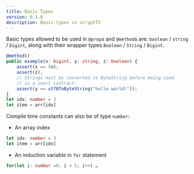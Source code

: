 ```yaml
---
title: Basic Types
version: 0.1.0
description: Basic types in scryptTS
---
```


Basic types allowed to be used in `@prop`s and `@method`s are: `boolean` / `string` / `bigint`, along with their wrapper types `Boolean` / `String` / `Bigint`.

```ts
@method()
public example(x: bigint, y: string, z: boolean) {
    assert(x == 5n);
    assert(z);
    // Strings must by converted to ByteString before being used
    // in a smart contract:
    assert(y == utf8ToByteString("hello world!"));
}
let idx: number = 3
let item = arr[idx]
```

Compile time constants can also be of type `number`:

- An array index

```ts
let idx: number = 3
let item = arr[idx]
```

- An induction variable in `for` statement

```ts
for(let i: number =0; i < 5; i++) …
```
